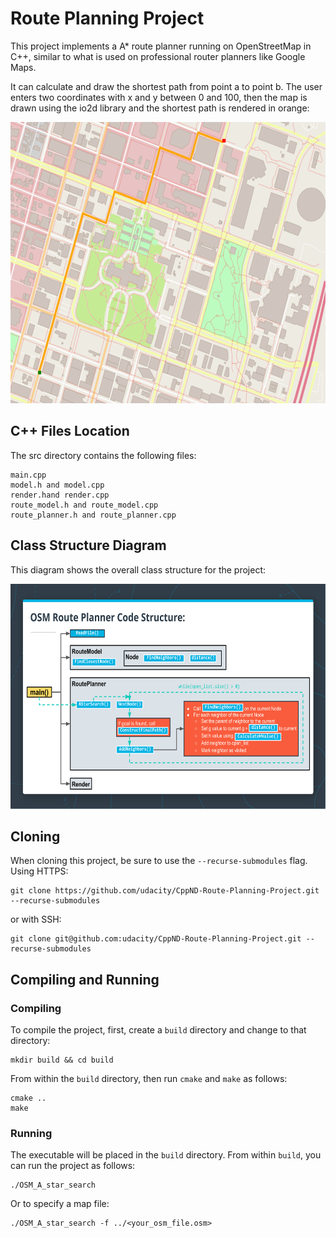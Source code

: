 # Route Planning Project

This project implements a A* route planner running on OpenStreetMap in C++, similar to what is used on professional router planners like Google Maps.

It can calculate and draw the shortest path from point a to point b. The user enters two coordinates with x and y between 0 and 100, then the map is drawn using the io2d library and the shortest path is rendered in orange:

<img src="map.png" width="600" height="450" />


## C++ Files Location

The src directory contains the following files:
```
main.cpp
model.h and model.cpp
render.hand render.cpp
route_model.h and route_model.cpp
route_planner.h and route_planner.cpp
```

## Class Structure Diagram

This diagram shows the overall class structure for the project:

<img src="Diagrams.png" width="640" height="360" />


## Cloning

When cloning this project, be sure to use the `--recurse-submodules` flag. Using HTTPS:
```
git clone https://github.com/udacity/CppND-Route-Planning-Project.git --recurse-submodules
```
or with SSH:
```
git clone git@github.com:udacity/CppND-Route-Planning-Project.git --recurse-submodules
```

## Compiling and Running

### Compiling
To compile the project, first, create a `build` directory and change to that directory:
```
mkdir build && cd build
```
From within the `build` directory, then run `cmake` and `make` as follows:
```
cmake ..
make
```
### Running
The executable will be placed in the `build` directory. From within `build`, you can run the project as follows:
```
./OSM_A_star_search
```
Or to specify a map file:
```
./OSM_A_star_search -f ../<your_osm_file.osm>
```

